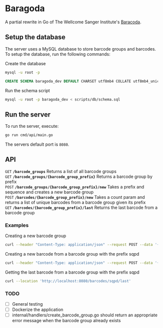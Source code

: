 # Baragoda

A partial rewrite in Go of The Wellcome Sanger Institute's [Baracoda](https://github.com/sanger/baracoda).

## Setup the database

The server uses a MySQL database to store barcode groups and barcodes. To setup the database, run the following commands:

Create the database
```sh
mysql -u root -p
```
```sql
CREATE SCHEMA baragoda_dev DEFAULT CHARSET utf8mb4 COLLATE utf8mb4_unicode_ci;
```
Run the schema script
```sh
mysql -u root -p baragoda_dev < scripts/db/schema.sql
```

## Run the server

To run the server, execute:
```sh
go run cmd/api/main.go
```
The servers default port is `8080`.

## API

<summary><code>GET</code>  <code><b>/barcode_groups</b></code> Returns a list of all barcode groups</summary>

<summary><code>GET</code>  <code><b>/barcode_groups/{barcode_group_prefix}</b></code> Returns a barcode group by prefix</summary>

<summary><code>POST</code> <code><b>/barcode_groups/{barcode_group_prefix}/new</b></code> Takes a prefix and sequence and creates a new barcode group </summary>

<summary><code>POST</code> <code><b>/barcodes/{barcode_group_prefix}/new</b></code> Takes a count param and returns a list of unique barcodes from a barcode group given its prefix</summary>

<summary><code>GET</code>  <code><b>/barcodes/{barcode_group_prefix}/last</b></code> Returns the last barcode from a barcode group</summary>


### Examples

Creating a new barcode group
```sh
curl --header "Content-Type: application/json" --request POST --data '{"sequence": "1", "prefix": "new" }' --location http://localhost:8080/barcode_groups/new
```

Creating a new barcode from a barcode group with the prefix sqpd
```sh
curl --header "Content-Type: application/json" --request POST --data '{"count": "5"}' --location http://localhost:8080/barcodes/sqpd/new
```

Getting the last barcode from a barcode group with the prefix sqpd
```sh
curl --location 'http://localhost:8080/barcodes/sqpd/last'
```

### TODO

- [ ] General testing
- [ ] Dockerize the application
- [ ] internal/handlers/create_barcode_group.go should return an appropriate error message when the barcode group already exists
